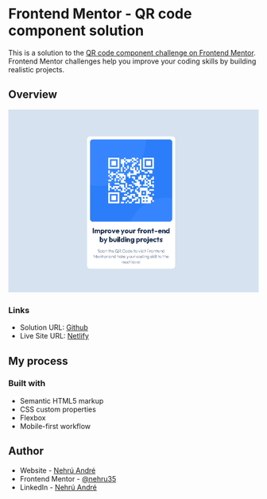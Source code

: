 # Frontend Mentor - QR code component solution

This is a solution to the [QR code component challenge on Frontend Mentor](https://www.frontendmentor.io/challenges/qr-code-component-iux_sIO_H). Frontend Mentor challenges help you improve your coding skills by building realistic projects. 

## Overview

![](images/screenshot.png)


### Links

- Solution URL: [Github](https://github.com/nehru35/Frontend-Mentor-QR-Code-Component)
- Live Site URL: [Netlify](https://fronten-mentor-qrcode.netlify.app/)

## My process

### Built with

- Semantic HTML5 markup
- CSS custom properties
- Flexbox
- Mobile-first workflow

## Author

- Website - [Nehrú André](https://nehruandre.netlify.app/)
- Frontend Mentor - [@nehru35](https://www.frontendmentor.io/profile/nehru35)
- LinkedIn - [Nehrú André](https://www.linkedin.com/in/nehr%C3%BA-andr%C3%A9-12b428231/)

